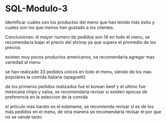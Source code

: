 # SQL-Modulo-3
Identificar cuáles son los productos del menú que han tenido más éxito y cuales son los que
 menos han gustado a los clientes.
 
Conclusiones:
el mayor numero de pedidos son 14 en todo el menu, se recomendaria bajar el precio del shrimp ya que supera el promedio de los precios

existen muy pocos productos americanos, se recomendaria agregar mas variedad al menu

se han realizado 33 pedidos unicos en todo el menu, siendo de los mas populares la comida italiana (spaguetti)

de los primeros pedidos realizados fue el korean beef y el ultimo fue mexicana chips y salsa, se recomendaria revisar si existen epocas de preferencia en la seleccion de la comida

el articulo mas barato es el edamame, se recomienda revisar si es de los más pedidos en el menu, de otra manera se recomendaria revisar el por que no se vende tanto
